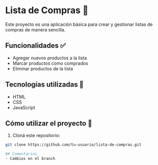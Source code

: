# Lista de Compras 🛒

Este proyecto es una aplicación básica para crear y gestionar listas de compras de manera sencilla.

## Funcionalidades ✅

- Agregar nuevos productos a la lista
- Marcar productos como comprados
- Eliminar productos de la lista

## Tecnologías utilizadas 🧰

- HTML
- CSS
- JavaScript

## Cómo utilizar el proyecto 🚀

1. Cloná este repositorio:
```bash
git clone https://github.com/tu-usuario/lista-de-compras.git

## Comentarios
- Cambios en el branch